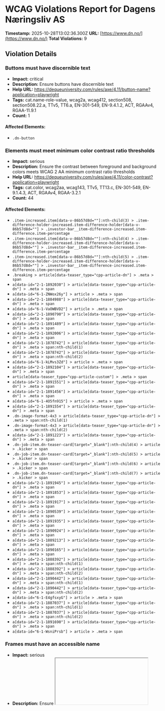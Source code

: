 # WCAG Violations Report for Dagens Næringsliv AS

**Timestamp:** 2025-10-28T13:02:36.300Z
**URL:** [https://www.dn.no/](https://www.dn.no/)
**Total Violations:** 9

## Violation Details

### Buttons must have discernible text

- **Impact:** critical
- **Description:** Ensure buttons have discernible text
- **Help URL:** https://dequeuniversity.com/rules/axe/4.11/button-name?application=playwright
- **Tags:** cat.name-role-value, wcag2a, wcag412, section508, section508.22.a, TTv5, TT6.a, EN-301-549, EN-9.4.1.2, ACT, RGAAv4, RGAA-11.9.1
- **Count:** 1

#### Affected Elements:

- `.dn-button`

### Elements must meet minimum color contrast ratio thresholds

- **Impact:** serious
- **Description:** Ensure the contrast between foreground and background colors meets WCAG 2 AA minimum contrast ratio thresholds
- **Help URL:** https://dequeuniversity.com/rules/axe/4.11/color-contrast?application=playwright
- **Tags:** cat.color, wcag2aa, wcag143, TTv5, TT13.c, EN-301-549, EN-9.1.4.3, ACT, RGAAv4, RGAA-3.2.1
- **Count:** 44

#### Affected Elements:

- `.item-increased.item[data-v-86b57d8d=""]:nth-child(3) > .item-difference-holder-increased.item-difference-holder[data-v-86b57d8d=""] > .investor-bar__item-difference-increased.item-difference.item-percentage`
- `.item-increased.item[data-v-86b57d8d=""]:nth-child(4) > .item-difference-holder-increased.item-difference-holder[data-v-86b57d8d=""] > .investor-bar__item-difference-increased.item-difference.item-percentage`
- `.item-increased.item[data-v-86b57d8d=""]:nth-child(5) > .item-difference-holder-increased.item-difference-holder[data-v-86b57d8d=""] > .investor-bar__item-difference-increased.item-difference.item-percentage`
- `.breaking > article[data-teaser_type="cpp-article-dn"] > .meta > span`
- `a[data-id="2-1-1892030"] > article[data-teaser_type="cpp-article-dn"] > .meta > span`
- `a[data-id="6-1-ZNWox26y"] > article > .meta > span`
- `a[data-id="2-1-1884988"] > article[data-teaser_type="cpp-article-dn"] > .meta > span`
- `a[data-id="6-1-VaOWBVD2"] > article > .meta > span`
- `a[data-id="2-1-1890790"] > article[data-teaser_type="cpp-article-dn"] > .meta > span`
- `a[data-id="2-1-1891489"] > article[data-teaser_type="cpp-article-dn"] > .meta > span`
- `a[data-id="2-1-1892006"] > article[data-teaser_type="cpp-article-dn"] > .meta > span`
- `a[data-id="2-1-1878742"] > article[data-teaser_type="cpp-article-dn"] > .meta > span:nth-child(1)`
- `a[data-id="2-1-1878742"] > article[data-teaser_type="cpp-article-dn"] > .meta > span:nth-child(2)`
- `a[data-id="6-1-kLMvs3Zd"] > article > .meta > span`
- `a[data-id="2-1-1892104"] > article[data-teaser_type="cpp-article-dn"] > .meta > span`
- `article[data-teaser_type="cpp-article-custom"] > .meta > span`
- `a[data-id="2-1-1891551"] > article[data-teaser_type="cpp-article-dn"] > .meta > span`
- `a[data-id="2-1-1891456"] > article[data-teaser_type="cpp-article-dn"] > .meta > span`
- `a[data-id="6-1-4O5fn915"] > article > .meta > span`
- `a[data-id="2-1-1891554"] > article[data-teaser_type="cpp-article-dn"] > .meta > span`
- `.dn-image-format-4x3 > article[data-teaser_type="cpp-article-dn"] > .meta > span:nth-child(1)`
- `.dn-image-format-4x3 > article[data-teaser_type="cpp-article-dn"] > .meta > span:nth-child(2)`
- `a[data-id="2-1-1891223"] > article[data-teaser_type="cpp-article-dn"] > .meta > span`
- `.dn-job-item.dn-teaser-card[target="_blank"]:nth-child(4) > article > .kicker > span`
- `.dn-job-item.dn-teaser-card[target="_blank"]:nth-child(5) > article > .kicker > span`
- `.dn-job-item.dn-teaser-card[target="_blank"]:nth-child(6) > article > .kicker > span`
- `.dn-job-item.dn-teaser-card[target="_blank"]:nth-child(7) > article > .kicker > span`
- `a[data-id="2-1-1891945"] > article[data-teaser_type="cpp-article-dn"] > .meta > span`
- `a[data-id="2-1-1891853"] > article[data-teaser_type="cpp-article-dn"] > .meta > span`
- `a[data-id="2-1-1891917"] > article[data-teaser_type="cpp-article-dn"] > .meta > span`
- `a[data-id="2-1-1890539"] > article[data-teaser_type="cpp-article-dn"] > .meta > span`
- `a[data-id="2-1-1891935"] > article[data-teaser_type="cpp-article-dn"] > .meta > span`
- `a[data-id="2-1-1890924"] > article[data-teaser_type="cpp-article-dn"] > .meta > span`
- `a[data-id="2-1-1889213"] > article[data-teaser_type="cpp-article-dn"] > .meta > span`
- `a[data-id="2-1-1890165"] > article[data-teaser_type="cpp-article-dn"] > .meta > span`
- `a[data-id="2-1-1888392"] > article[data-teaser_type="cpp-article-dn"] > .meta > span:nth-child(1)`
- `a[data-id="2-1-1888392"] > article[data-teaser_type="cpp-article-dn"] > .meta > span:nth-child(2)`
- `a[data-id="2-1-1890442"] > article[data-teaser_type="cpp-article-dn"] > .meta > span:nth-child(1)`
- `a[data-id="2-1-1890442"] > article[data-teaser_type="cpp-article-dn"] > .meta > span:nth-child(2)`
- `a[data-id="6-1-E4gfsxyG"] > article > .meta > span`
- `a[data-id="2-1-1887037"] > article[data-teaser_type="cpp-article-dn"] > .meta > span:nth-child(1)`
- `a[data-id="2-1-1887037"] > article[data-teaser_type="cpp-article-dn"] > .meta > span:nth-child(2)`
- `a[data-id="2-1-1891690"] > article[data-teaser_type="cpp-article-dn"] > .meta > span`
- `a[data-id="6-1-WsniPrsb"] > article > .meta > span`

### Frames must have an accessible name

- **Impact:** serious
- **Description:** Ensure <iframe> and <frame> elements have an accessible name
- **Help URL:** https://dequeuniversity.com/rules/axe/4.11/frame-title?application=playwright
- **Tags:** cat.text-alternatives, wcag2a, wcag412, section508, section508.22.i, TTv5, TT12.d, EN-301-549, EN-9.4.1.2, RGAAv4, RGAA-2.1.1
- **Count:** 1

#### Affected Elements:

- `iframe[seamless=""]`

### Images must have alternative text

- **Impact:** critical
- **Description:** Ensure <img> elements have alternative text or a role of none or presentation
- **Help URL:** https://dequeuniversity.com/rules/axe/4.11/image-alt?application=playwright
- **Tags:** cat.text-alternatives, wcag2a, wcag111, section508, section508.22.a, TTv5, TT7.a, TT7.b, EN-301-549, EN-9.1.1.1, ACT, RGAAv4, RGAA-1.1.1
- **Count:** 4

#### Affected Elements:

- `iframe[seamless=""], a[data-id="dUdQ64vP"] > figure > img`
- `iframe[seamless=""], a[data-id="ww762rKl"] > figure > img`
- `iframe[seamless=""], a[data-id="P8lAaPjp"] > figure > img`
- `iframe[seamless=""], a[data-id="MevFAyiK"] > figure > img`

### Contentinfo landmark should not be contained in another landmark

- **Impact:** moderate
- **Description:** Ensure the contentinfo landmark is at top level
- **Help URL:** https://dequeuniversity.com/rules/axe/4.11/landmark-contentinfo-is-top-level?application=playwright
- **Tags:** cat.semantics, best-practice
- **Count:** 1

#### Affected Elements:

- `.dn-footer-copyright`

### Document should not have more than one contentinfo landmark

- **Impact:** moderate
- **Description:** Ensure the document has at most one contentinfo landmark
- **Help URL:** https://dequeuniversity.com/rules/axe/4.11/landmark-no-duplicate-contentinfo?application=playwright
- **Tags:** cat.semantics, best-practice
- **Count:** 1

#### Affected Elements:

- `.dn-footer`

### Landmarks should have a unique role or role/label/title (i.e. accessible name) combination

- **Impact:** moderate
- **Description:** Ensure landmarks are unique
- **Help URL:** https://dequeuniversity.com/rules/axe/4.11/landmark-unique?application=playwright
- **Tags:** cat.semantics, best-practice
- **Count:** 1

#### Affected Elements:

- `.dn-footer`

### Links must have discernible text

- **Impact:** serious
- **Description:** Ensure links have discernible text
- **Help URL:** https://dequeuniversity.com/rules/axe/4.11/link-name?application=playwright
- **Tags:** cat.name-role-value, wcag2a, wcag244, wcag412, section508, section508.22.a, TTv5, TT6.a, EN-301-549, EN-9.2.4.4, EN-9.4.1.2, ACT, RGAAv4, RGAA-6.2.1
- **Count:** 3

#### Affected Elements:

- `.router-link-active`
- `.button[data-v-86b57d8d=""]:nth-child(3) > a[href$="investor"][data-v-86b57d8d=""]`
- `.dn-link[href$="dngroup.com/"][rel="noopener"]`

### All page content should be contained by landmarks

- **Impact:** moderate
- **Description:** Ensure all page content is contained by landmarks
- **Help URL:** https://dequeuniversity.com/rules/axe/4.11/region?application=playwright
- **Tags:** cat.keyboard, best-practice, RGAAv4, RGAA-9.2.1
- **Count:** 109

#### Affected Elements:

- `a[href$="investor"][data-v-86b57d8d=""] > span[data-v-86b57d8d=""]`
- `.item-decreased.item[data-v-86b57d8d=""]:nth-child(1) > .item-holder[data-v-86b57d8d=""]`
- `.item-decreased.item[data-v-86b57d8d=""]:nth-child(1) > .item-difference-holder-decreased.item-difference-holder[data-v-86b57d8d=""] > .item-difference-decreased.item-difference.item-percentage`
- `.item-decreased.item[data-v-86b57d8d=""]:nth-child(2) > .item-holder[data-v-86b57d8d=""]`
- `.item-decreased.item[data-v-86b57d8d=""]:nth-child(2) > .item-difference-holder-decreased.item-difference-holder[data-v-86b57d8d=""] > .item-difference-decreased.item-difference.item-percentage`
- `.item-increased.item[data-v-86b57d8d=""]:nth-child(3) > .item-holder[data-v-86b57d8d=""]`
- `.item-increased.item[data-v-86b57d8d=""]:nth-child(3) > .item-difference-holder-increased.item-difference-holder[data-v-86b57d8d=""] > .investor-bar__item-difference-increased.item-difference.item-percentage`
- `.item-increased.item[data-v-86b57d8d=""]:nth-child(4) > .item-holder[data-v-86b57d8d=""]`
- `.item-increased.item[data-v-86b57d8d=""]:nth-child(4) > .item-difference-holder-increased.item-difference-holder[data-v-86b57d8d=""] > .investor-bar__item-difference-increased.item-difference.item-percentage`
- `.item-increased.item[data-v-86b57d8d=""]:nth-child(5) > .item-holder[data-v-86b57d8d=""]`
- `.item-increased.item[data-v-86b57d8d=""]:nth-child(5) > .item-difference-holder-increased.item-difference-holder[data-v-86b57d8d=""] > .investor-bar__item-difference-increased.item-difference.item-percentage`
- `.dn-edition-collection-top > .layout-b.dn-grid-layout[data-list=""]`
- `.breaking`
- `a[data-id="2-1-1892030"]`
- `a[data-id="6-1-ZNWox26y"] > article > .dn-card_assets > .default[data-load="eager"][type="picture"]`
- `a[data-id="6-1-ZNWox26y"] > article > .kicker`
- `a[data-id="6-1-ZNWox26y"] > article > .dn-headline--subhead.title[data-v-6d246014=""]`
- `a[data-id="6-1-ZNWox26y"] > article > .meta`
- `a[data-id="6-1-ZNWox26y"] > article > .badge > span`
- `a[data-id="2-1-1892210"] > article[data-teaser_type="cpp-article-dn"] > .dn-card_assets`
- `a[data-id="2-1-1892210"] > article[data-teaser_type="cpp-article-dn"] > .kicker > span:nth-child(2)`
- `a[data-id="2-1-1892210"] > article[data-teaser_type="cpp-article-dn"] > .dn-headline--subhead.title[data-v-6d246014=""]`
- `a[data-id="2-1-1892210"] > article[data-teaser_type="cpp-article-dn"] > .meta`
- `a[data-id="2-1-1888856"]`
- `a[data-id="2-1-1891475"] > article[data-teaser_type="cpp-article-dn"] > .dn-card_assets`
- `a[data-id="2-1-1891475"] > article[data-teaser_type="cpp-article-dn"] > .kicker > span:nth-child(2)`
- `a[data-id="2-1-1891475"] > article[data-teaser_type="cpp-article-dn"] > .dn-headline--subhead.title[data-v-6d246014=""]`
- `a[data-id="2-1-1891475"] > article[data-teaser_type="cpp-article-dn"] > .meta`
- `a[data-id="2-1-1884988"]`
- `a[data-id="2-1-1891683"] > article[data-teaser_type="cpp-article-dn"] > .dn-card_assets`
- `a[data-id="2-1-1891683"] > article[data-teaser_type="cpp-article-dn"] > .kicker > span:nth-child(2)`
- `a[data-id="2-1-1891683"] > article[data-teaser_type="cpp-article-dn"] > .dn-headline--subhead.title[data-v-6d246014=""]`
- `a[data-id="2-1-1891683"] > article[data-teaser_type="cpp-article-dn"] > .meta`
- `a[data-id="6-1-LoHHCZSS"] > article > .dn-card_assets > .default[type="picture"][data-load="lazy"]`
- `a[data-id="6-1-LoHHCZSS"] > article > .kicker`
- `a[data-id="6-1-LoHHCZSS"] > article > .dn-headline--subhead.title[data-v-6d246014=""]`
- `a[data-id="6-1-LoHHCZSS"] > article > .meta`
- `a[data-id="6-1-VaOWBVD2"] > article > .dn-card_assets > .default[type="picture"][data-load="lazy"]`
- `a[data-id="6-1-VaOWBVD2"] > article > .dn-headline--subhead.title[data-v-6d246014=""]`
- `a[data-id="6-1-VaOWBVD2"] > article > .meta`
- `a[data-id="6-1-VaOWBVD2"] > article > .badge > span`
- `.highlight`
- `a[data-id="2-1-1890790"]`
- `a[data-id="2-1-1891257"] > article[data-teaser_type="cpp-article-dn"] > .dn-card_assets`
- `a[data-id="2-1-1891257"] > article[data-teaser_type="cpp-article-dn"] > .kicker > span:nth-child(2)`
- `a[data-id="2-1-1891257"] > article[data-teaser_type="cpp-article-dn"] > .dn-headline--subhead.title[data-v-6d246014=""]`
- `a[data-id="2-1-1891257"] > article[data-teaser_type="cpp-article-dn"] > .meta`
- `a[data-id="2-1-1891489"]`
- `a[data-id="2-1-1892006"]`
- `a[data-id="2-1-1890973"] > article[data-teaser_type="cpp-article-dn"] > .dn-card_assets`
- `a[data-id="2-1-1890973"] > article[data-teaser_type="cpp-article-dn"] > .kicker > span:nth-child(2)`
- `a[data-id="2-1-1890973"] > article[data-teaser_type="cpp-article-dn"] > .dn-headline--subhead.title[data-v-6d246014=""]`
- `a[data-id="2-1-1890973"] > article[data-teaser_type="cpp-article-dn"] > .meta`
- `a[data-id="2-1-1886352"]`
- `a[data-id="2-1-1878742"]`
- `a[data-id="6-1-kLMvs3Zd"] > article > .dn-card_assets > .default[type="picture"][data-load="lazy"]`
- `a[data-id="6-1-kLMvs3Zd"] > article > .kicker`
- `a[data-id="6-1-kLMvs3Zd"] > article > .dn-headline--subhead.title[data-v-6d246014=""]`
- `a[data-id="6-1-kLMvs3Zd"] > article > .meta`
- `a[data-id="6-1-kLMvs3Zd"] > article > .badge > span`
- `.layout-bba.dn-grid-layout[data-list=""]:nth-child(13)`
- `.dn-group:nth-child(14)`
- `a[data-id="2-1-1891456"]`
- `a[data-id="6-1-4O5fn915"] > article > .dn-card_assets > .default[type="picture"][data-load="lazy"]`
- `a[data-id="6-1-4O5fn915"] > article > .dn-headline--subhead.title[data-v-6d246014=""]`
- `a[data-id="6-1-4O5fn915"] > article > .meta`
- `a[data-id="6-1-4O5fn915"] > article > .badge > span`
- `a[data-id="2-1-1891554"]`
- `.dn-image-format-4x3`
- `a[data-id="2-1-1889526"] > article[data-teaser_type="cpp-article-dn"] > .dn-card_assets`
- `a[data-id="2-1-1889526"] > article[data-teaser_type="cpp-article-dn"] > .kicker > span:nth-child(2)`
- `a[data-id="2-1-1889526"] > article[data-teaser_type="cpp-article-dn"] > .dn-headline--subhead.title[data-v-6d246014=""]`
- `a[data-id="2-1-1889526"] > article[data-teaser_type="cpp-article-dn"] > .meta`
- `a[data-id="2-1-1890609"] > article[data-teaser_type="cpp-article-dn"] > .dn-card_assets`
- `a[data-id="2-1-1890609"] > article[data-teaser_type="cpp-article-dn"] > .kicker > span:nth-child(2)`
- `a[data-id="2-1-1890609"] > article[data-teaser_type="cpp-article-dn"] > .dn-headline--subhead.title[data-v-6d246014=""]`
- `a[data-id="2-1-1890609"] > article[data-teaser_type="cpp-article-dn"] > .meta`
- `div[grouptype="Audience Engagement 2"] > .layout-b.dn-grid-layout[data-list=""]`
- `a[href$="dnjobb.no/"] > span`
- `.dn-job-button`
- `.dn-job-carousel`
- `a[data-id="2-1-1891429"] > article[data-teaser_type="cpp-article-dn"] > .dn-card_assets`
- `a[data-id="2-1-1891429"] > article[data-teaser_type="cpp-article-dn"] > .kicker > span:nth-child(2)`
- `a[data-id="2-1-1891429"] > article[data-teaser_type="cpp-article-dn"] > .dn-headline--subhead.title[data-v-6d246014=""]`
- `a[data-id="2-1-1891429"] > article[data-teaser_type="cpp-article-dn"] > .meta`
- `a[data-id="2-1-1891945"]`
- `a[data-id="2-1-1891606"]`
- `.layout-bb.dn-grid-layout[data-list=""]:nth-child(21)`
- `.layout-abb.dn-grid-layout[data-list=""]:nth-child(24)`
- `a[data-id="2-1-1891430"] > article[data-teaser_type="cpp-article-dn"] > .dn-card_assets`
- `a[data-id="2-1-1891430"] > article[data-teaser_type="cpp-article-dn"] > .kicker > span:nth-child(2)`
- `a[data-id="2-1-1891430"] > article[data-teaser_type="cpp-article-dn"] > .dn-headline--subhead.title[data-v-6d246014=""]`
- `a[data-id="2-1-1891430"] > article[data-teaser_type="cpp-article-dn"] > .meta`
- `a[data-id="2-1-1889213"]`
- `div[grouptype="Audience Engagement 3"] > .layout-abb.dn-grid-layout[data-list=""]`
- `a[data-id="6-1-E4gfsxyG"] > article > .dn-card_assets > .default[type="picture"][data-load="lazy"]`
- `a[data-id="6-1-E4gfsxyG"] > article > .kicker`
- `a[data-id="6-1-E4gfsxyG"] > article > .dn-headline--subhead.title[data-v-6d246014=""]`
- `a[data-id="6-1-E4gfsxyG"] > article > .meta`
- `a[data-id="6-1-E4gfsxyG"] > article > .badge > span`
- `.layout-aa`
- `a[data-id="6-1-NGXR4jCs"] > article > .dn-card_assets > .default[type="picture"][data-load="lazy"]`
- `a[data-id="6-1-NGXR4jCs"] > article > .dn-headline--subhead.title[data-v-6d246014=""]`
- `a[data-id="6-1-NGXR4jCs"] > article > .meta`
- `a[data-id="6-1-NGXR4jCs"] > article > .badge > span`
- `a[data-id="6-1-WsniPrsb"] > article > .dn-card_assets > .default[type="picture"][data-load="lazy"]`
- `a[data-id="6-1-WsniPrsb"] > article > .dn-headline--subhead.title[data-v-6d246014=""]`
- `a[data-id="6-1-WsniPrsb"] > article > .meta`
- `a[data-id="6-1-WsniPrsb"] > article > .badge > span`
